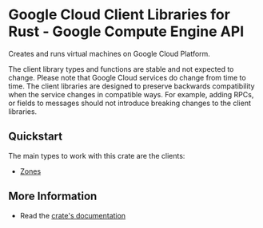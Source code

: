 # Google Cloud Client Libraries for Rust - Google Compute Engine API

<!-- Code generated by sidekick. DO NOT EDIT. -->


Creates and runs virtual machines on Google Cloud Platform. 

The client library types and functions are stable and not expected to change.
Please note that Google Cloud services do change from time to time. The client
libraries are designed to preserve backwards compatibility when the service
changes in compatible ways. For example, adding RPCs, or fields to messages
should not introduce breaking changes to the client libraries.

## Quickstart

The main types to work with this crate are the clients:

- [Zones]

## More Information

- Read the [crate's documentation](https://docs.rs/google-cloud-compute-v1/latest/google-cloud-compute-v1)

[Zones]: https://docs.rs/google-cloud-compute-v1/latest/google_cloud_compute_v1/client/struct.Zones.html
